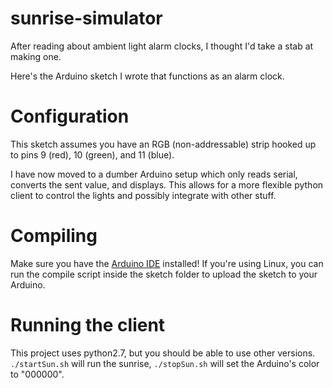 # sunrise-simulator
After reading about ambient light alarm clocks, I thought I'd take a stab at making one. 

Here's the Arduino sketch I wrote that functions as an alarm clock. 


# Configuration
This sketch assumes you have an RGB (non-addressable) strip hooked up to pins 9 (red), 10 (green), and 11 (blue).

I have now moved to a dumber Arduino setup which only reads serial, converts the sent value, and displays. 
This allows for a more flexible python client to control the lights and possibly integrate with other stuff. 

# Compiling
Make sure you have the [Arduino IDE](https://www.arduino.cc/en/Main/Software) installed! 
If you're using Linux, you can run the compile script inside the sketch folder to upload the sketch to your Arduino.

# Running the client
This project uses python2.7, but you should be able to use other versions. `./startSun.sh` will run the sunrise, `./stopSun.sh` will set the Arduino's color to "000000".
